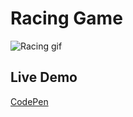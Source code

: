 # Racing Game

![Racing gif](https://media.giphy.com/media/3o7521SKZKR9nMVUoU/giphy.gif)

## Live Demo
[CodePen](https://codepen.io/raeger/full/OzEwjJ/)
